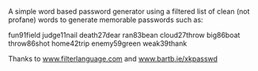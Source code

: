 
A simple word based password generator using a filtered list of clean (not profane) words to generate memorable passwords such as:

fun91field
judge11nail
death27dear
ran83bean
cloud27throw
big86boat
throw86shot
home42trip
enemy59green
weak39thank


Thanks to www.filterlanguage.com and www.bartb.ie/xkpasswd
